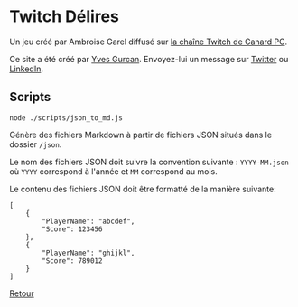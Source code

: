 # Twitch Délires

Un jeu créé par Ambroise Garel diffusé sur [la chaîne Twitch de Canard PC](https://www.twitch.tv/canardpc).

Ce site a été créé par [Yves Gurcan](https://yvesgurcan.com). Envoyez-lui un message sur [Twitter](https://twitter.com/YvesGurcanFR) ou [LinkedIn](https://www.linkedin.com/in/yvesgurcan/).

## Scripts

    node ./scripts/json_to_md.js

Génère des fichiers Markdown à partir de fichiers JSON situés dans le dossier `/json`.

Le nom des fichiers JSON doit suivre la convention suivante : `YYYY-MM.json` où `YYYY` correspond à l'année et `MM` correspond au mois.

Le contenu des fichiers JSON doit être formatté de la manière suivante:

```
[
    {
        "PlayerName": "abcdef",
        "Score": 123456
    },
    {
        "PlayerName": "ghijkl",
        "Score": 789012
    }
]
```

[Retour](/README.md)
